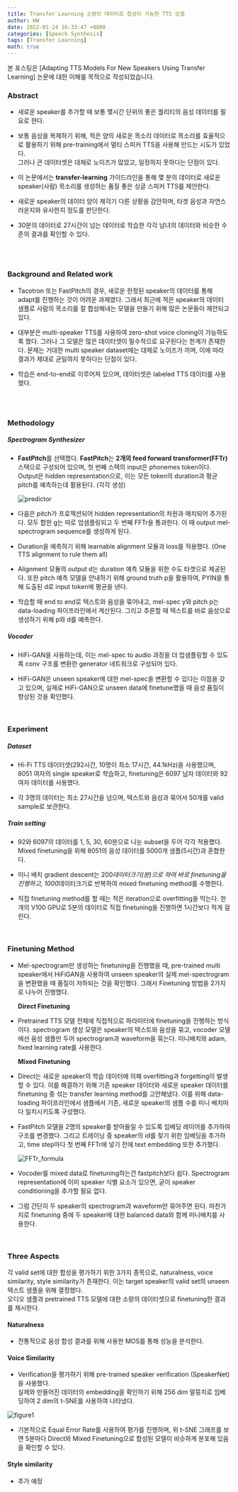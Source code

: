 ```yaml
---
title: Transfer Learning 소량의 데이터로 합성이 가능한 TTS 모델 
author: HW
date: 2022-01-24 16:33:47 +0800
categories: [Speech Synthesis]
tags: [Transfer Learning]
math: true
---
```


 본 포스팅은 [Adapting TTS Models For New Speakers Using Transfer Learning] 논문에 대한 이해를 목적으로 작성되었습니다.

### **Abstract**

- 새로운 speaker를 추가할 때 보통 몇시간 단위의 좋은 퀄리티의 음성 데이터를 필요로 한다. 

- 보통 음성을 복제하기 위해, 적은 양의 새로운 목소리 데이터로 목소리를 효율적으로 활용하기 위해 pre-training에서 멀티 스피커 TTS을 사용해 만드는 시도가 있었다.<BR>
  그러나 큰 데이터셋은 대체로 노이즈가 많았고, 일정하지 못하다는 단점이 있다.

- 이 논문에서는 **transfer-learning** 가이드라인을 통해 몇 분의 데이터로 새로운 speaker(사람) 목소리를 생성하는 품질 좋은 싱글 스피커 TTS를 제안한다.

- 새로운 speaker의 데이터 양이 제각기 다른 상황을 감안하며, 타겟 음성과 자연스러운지와 유사한지 정도를 판단한다.

- 30분의 데이터로 27시간이 넘는 데이터로 학습한 각각 남녀의 데이터와 비슷한 수준의 결과를 확인할 수 있다. 

  <br><br>

### **Background and Related work**

- Tacotron 또는 FastPitch의 경우, 새로운 한정된 speaker의 데이터를 통해 adapt를 진행하는 것이 어려운 과제였다. 그래서 최근에 적은 speaker의 데이터 샘플로 사람의 목소리를 잘 합성해내는 모델을 만들기 위해 많은 논문들이 제안되고 있다.

- 대부분은 multi-speaker TTS를 사용하여 zero-shot voice cloning이 가능하도록 했다.
   그러나 그 모델은 많은 데이터셋이 필수적으로 요구된다는 한계가 존재한다.
   문제는 거대한 multi speaker dataset에는 대체로 노이즈가 끼며, 이에 따라 결과가 제대로 균일하지 못하다는 단점이 있다.

- 학습은 end-to-end로 이루어져 있으며, 데이터셋은 labeled TTS 데이터를 사용했다.

  <br><br>

### **Methodology**

##### **Spectrogram Synthesizer** 

- **FastPitch**를 선택했다. **FastPitch**는 **2개의 feed forward transformer(FFTr)** 스택으로 구성되어 있으며, 첫 번째 스택의 input은 phonemes token이다. Output은 hidden representation으로, 이는 모든 token의 duration과 평균 pitch를 예측하는데 활용된다. (각각 생성)

  ![predictor](/assets/img/adpat/predictor.png)

- 다음은 pitch가 프로젝션되어 hidden representation의 차원과 매치되어 추가된다.
   모두 합한 g는 따로 업샘플링되고 두 번째 FFTr을 통과한다. 이 때 output mel-spectrogram sequence를 생성하게 된다.

- Duration을 예측하기 위해 learnable alignment 모듈과 loss를 적용했다. (One TTS alignment to rule them all) 

- Alignment 모듈의 output d는 duration 예측 모듈을 위한 수도 타겟으로 제공된다.
   또한 pitch 예측 모델을 안내하기 위해 ground truth p을 활용하여, PYIN을 통해 도출된 d로 input token에 평균을 낸다.

- 학습할 때 end to end로 텍스트와 음성을 묶어내고, mel-spec y와 pitch p는 data-loading 파이프라인에서 계산된다.
   그리고 추론할 때 텍스트를 바로 음성으로 생성하기 위해 p와 d를 예측한다. 

  

##### **Vocoder**

- HiFi-GAN을 사용하는데, 이는 mel-spec to audio 과정을 더 업샘플링할 수 있도록 conv 구조를 변환한 generator 네트워크로 구성되어 있다.

- HiFi-GAN은 unseen speaker에 대한 mel-spec을 변환할 수 있다는 이점을 갖고 있으며, 실제로 HiFi-GAN으로 unseen data에 finetune했을 때 음성 품질이 향상된 것을 확인했다.

  <br>

### **Experiment**

##### **Dataset**

- Hi-Fi TTS 데이터셋(292시간, 10명이 최소 17시간, 44.1kHz)을 사용했으며, 8051 여자의 single speaker로 학습하고, finetuning은 6097 남자 데이터와 92 여자 데이터를 사용했다.

- 각 3명의 데이터는 최소 27시간을 넘으며, 텍스트와 음성과 묶어서 50개를 valid sample로 보관한다.

##### **Train setting**

- 92와 6097의 데이터를 1, 5, 30, 60분으로 나눈 subset을 두어 각각 적용했다. 
   Mixed finetuning을 위해 8051의 음성 데이터를 5000개 샘플(5시간)과 혼합한다.

- 미니 배치 gradient descent는 200*데이터크기(분)으로 하여 바로 finetuning을 진행하고, 1000*데이터크기로 반복하여 mixed finetuning method를 수행한다.

- 직접 finetuning method를 할 때는 적은 iteration으로 overfitting을 막는다.
   한 개의 V100 GPU로 5분의 데이터로 직접 finetuning을 진행하면 1시간보다 적게 걸린다.

 <br>

### **Finetuning Method**

- Mel-spectrogram만 생성하는 finetuning을 진행했을 때, pre-trained multi speaker에서 HiFiGAN을 사용하여 unseen speaker의 실제 mel-spectrogram을 변환했을 때 품질이 저하되는 것을 확인했다. 그래서 Finetuning 방법을 2가지로 나누어 진행했다.

   **Direct Finetuning**

- Pretrained TTS 모델 전체에 직접적으로 파라미터에 finetuning을 진행하는 방식이다.
   spectrogram 생성 모델은 speaker의 텍스트와 음성을 묶고, vocoder 모델에선 음성 샘플만 두어 spectrogram과 waveform을 묶는다. 미니배치와 adam, fixed learning rate를 사용한다.

   **Mixed Finetuning**
   
- Direct는 새로운 speaker의 학습 데이터에 의해 overfitting과 forgetting이 발생할 수 있다.
   이를 해결하기 위해 기존 speaker 데이터와 새로운 speaker 데이터를 finetuning 중 섞는 transfer learning method를 고안해냈다. 이를 위해 data-loading 파이프라인에서 샘플에서 기존, 새로운 speaker의 샘플 수를 미니 배치마다 일치시키도록 구성했다.

- FastPitch 모델을 2명의 speaker를 받아들일 수 있도록 임베딩 레이어를 추가하여 구조를 변경했다. 그리고 트레이닝 중 speaker의 id를 찾기 위한 임베딩을 추가하고, time step마다 첫 번째 FFTr에 넣기 전에 text embedding 또한 추가했다.

  ![FFTr_formula](/assets/img/adpat/FFTr_formula.png)

- Vocoder를 mixed data로 finetuning하는건 fastpitch보다 쉽다. Spectrogram representation에 이미 speaker 식별 요소가 있으면, 굳이 speaker conditioning을 추가할 필요 없다.

- 그럼 간단히 두 speaker의 spectrogram과 waveform만 묶어주면 된다. 마찬가지로 finetuning 중에 두 speaker에 대한 balanced data와 함께 미니배치를 사용한다.

<br>

### **Three Aspects**<br>

각 valid set에 대한 합성을 평가하기 위한 3가지 종목으로, naturalness, voice similarity, style similarity가 존재한다. 이는 target speaker의 valid set의 unseen 텍스트 샘플을 위해 결정했다.<br>
오디오 샘플과 pretrained TTS 모델에 대한 소량의 데이터셋으로 finetuning한 결과를 제시한다.<br>

#### **Naturalness**
- 전통적으로 음성 합성 결과를 위해 사용한 MOS를 통해 성능을 분석한다.
  

#### **Voice Similarity**
- Verification을 평가하기 위해 pre-trained speaker verification (SpeakerNet)을 사용했다. <br>
  실제와 만들어진 데이터의 embedding을 확인하기 위해 256 dim 말뭉치로 임베딩하여 2 dim의 t-SNE를 사용하여 나타냈다.<br>

![figure1](/assets/img/adpat/figure1.png)<br>

- 기본적으로 Equal Error Rate를 사용하여 평가를 진행하며, 위 t-SNE 그래프를 보면 5분마다 Direct와 Mixed Finetuning으로 합성된 모델이 비슷하게 분포해 있음을 확인할 수 있다. 
  

#### **Style similarity**

- 추가 예정
